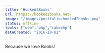 ```yaml
---
title: 'Hooked2Books'
url: https://hooked2books.net/
image: "/images/portfolio/hooked2books.png"
status: offline
tools: ["web","php","cakephp"]
dateCreated: "2016-10-02"
---
```


Because we love Books!
